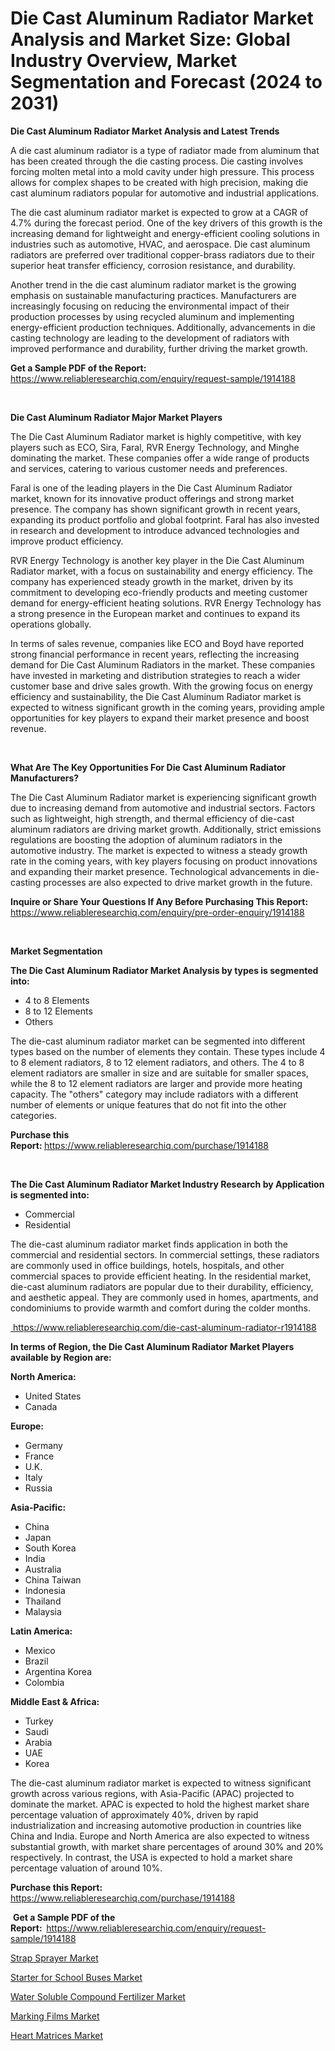 <p><h1>Die Cast Aluminum Radiator Market Analysis and Market Size: Global Industry Overview, Market Segmentation and Forecast (2024 to 2031)</h1></p><p><strong>Die Cast Aluminum Radiator Market Analysis and Latest Trends</strong></p>
<p><p>A die cast aluminum radiator is a type of radiator made from aluminum that has been created through the die casting process. Die casting involves forcing molten metal into a mold cavity under high pressure. This process allows for complex shapes to be created with high precision, making die cast aluminum radiators popular for automotive and industrial applications.</p><p>The die cast aluminum radiator market is expected to grow at a CAGR of 4.7% during the forecast period. One of the key drivers of this growth is the increasing demand for lightweight and energy-efficient cooling solutions in industries such as automotive, HVAC, and aerospace. Die cast aluminum radiators are preferred over traditional copper-brass radiators due to their superior heat transfer efficiency, corrosion resistance, and durability.</p><p>Another trend in the die cast aluminum radiator market is the growing emphasis on sustainable manufacturing practices. Manufacturers are increasingly focusing on reducing the environmental impact of their production processes by using recycled aluminum and implementing energy-efficient production techniques. Additionally, advancements in die casting technology are leading to the development of radiators with improved performance and durability, further driving the market growth.</p></p>
<p><strong>Get a Sample PDF of the Report:&nbsp;</strong> <a href="https://www.reliableresearchiq.com/enquiry/request-sample/1914188">https://www.reliableresearchiq.com/enquiry/request-sample/1914188</a></p>
<p>&nbsp;</p>
<p><strong>Die Cast Aluminum Radiator Major Market Players</strong></p>
<p><p>The Die Cast Aluminum Radiator market is highly competitive, with key players such as ECO, Sira, Faral, RVR Energy Technology, and Minghe dominating the market. These companies offer a wide range of products and services, catering to various customer needs and preferences.</p><p>Faral is one of the leading players in the Die Cast Aluminum Radiator market, known for its innovative product offerings and strong market presence. The company has shown significant growth in recent years, expanding its product portfolio and global footprint. Faral has also invested in research and development to introduce advanced technologies and improve product efficiency.</p><p>RVR Energy Technology is another key player in the Die Cast Aluminum Radiator market, with a focus on sustainability and energy efficiency. The company has experienced steady growth in the market, driven by its commitment to developing eco-friendly products and meeting customer demand for energy-efficient heating solutions. RVR Energy Technology has a strong presence in the European market and continues to expand its operations globally.</p><p>In terms of sales revenue, companies like ECO and Boyd have reported strong financial performance in recent years, reflecting the increasing demand for Die Cast Aluminum Radiators in the market. These companies have invested in marketing and distribution strategies to reach a wider customer base and drive sales growth. With the growing focus on energy efficiency and sustainability, the Die Cast Aluminum Radiator market is expected to witness significant growth in the coming years, providing ample opportunities for key players to expand their market presence and boost revenue.</p></p>
<p>&nbsp;</p>
<p><strong>What Are The Key Opportunities For Die Cast Aluminum Radiator Manufacturers?</strong></p>
<p><p>The Die Cast Aluminum Radiator market is experiencing significant growth due to increasing demand from automotive and industrial sectors. Factors such as lightweight, high strength, and thermal efficiency of die-cast aluminum radiators are driving market growth. Additionally, strict emissions regulations are boosting the adoption of aluminum radiators in the automotive industry. The market is expected to witness a steady growth rate in the coming years, with key players focusing on product innovations and expanding their market presence. Technological advancements in die-casting processes are also expected to drive market growth in the future.</p></p>
<p><strong>Inquire or Share Your Questions If Any Before Purchasing This Report:</strong> <a href="https://www.reliableresearchiq.com/enquiry/pre-order-enquiry/1914188">https://www.reliableresearchiq.com/enquiry/pre-order-enquiry/1914188</a></p>
<p>&nbsp;</p>
<p><strong>Market Segmentation</strong></p>
<p><strong>The Die Cast Aluminum Radiator Market Analysis by types is segmented into:</strong></p>
<p><ul><li>4 to 8 Elements</li><li>8 to 12 Elements</li><li>Others</li></ul></p>
<p><p>The die-cast aluminum radiator market can be segmented into different types based on the number of elements they contain. These types include 4 to 8 element radiators, 8 to 12 element radiators, and others. The 4 to 8 element radiators are smaller in size and are suitable for smaller spaces, while the 8 to 12 element radiators are larger and provide more heating capacity. The "others" category may include radiators with a different number of elements or unique features that do not fit into the other categories.</p></p>
<p><strong>Purchase this Report:&nbsp;</strong><a href="https://www.reliableresearchiq.com/purchase/1914188">https://www.reliableresearchiq.com/purchase/1914188</a></p>
<p>&nbsp;</p>
<p><strong>The Die Cast Aluminum Radiator Market Industry Research by Application is segmented into:</strong></p>
<p><ul><li>Commercial</li><li>Residential</li></ul></p>
<p><p>The die-cast aluminum radiator market finds application in both the commercial and residential sectors. In commercial settings, these radiators are commonly used in office buildings, hotels, hospitals, and other commercial spaces to provide efficient heating. In the residential market, die-cast aluminum radiators are popular due to their durability, efficiency, and aesthetic appeal. They are commonly used in homes, apartments, and condominiums to provide warmth and comfort during the colder months.</p></p>
<p><a href="https://www.reliableresearchiq.com/die-cast-aluminum-radiator-r1914188">&nbsp;https://www.reliableresearchiq.com/die-cast-aluminum-radiator-r1914188</a></p>
<p><strong>In terms of Region, the Die Cast Aluminum Radiator Market Players available by Region are:</strong></p>
<p>
    <p> <strong> North America: </strong>
        <ul>
            <li>United States</li>
            <li>Canada</li>
        </ul>
        </p> 
    <p> <strong> Europe: </strong>
        <ul>
            <li>Germany</li>
            <li>France</li>
            <li>U.K.</li>
            <li>Italy</li>
            <li>Russia</li>
        </ul>
        </p> 
    <p> <strong> Asia-Pacific: </strong>
        <ul>
            <li>China</li>
            <li>Japan</li>
            <li>South Korea</li>
            <li>India</li>
            <li>Australia</li>
            <li>China Taiwan</li>
            <li>Indonesia</li>
            <li>Thailand</li>
            <li>Malaysia</li>
        </ul>
        </p> 
    <p> <strong> Latin America: </strong>
        <ul>
            <li>Mexico</li>
            <li>Brazil</li>
            <li>Argentina Korea</li>
            <li>Colombia</li>
        </ul>
        </p> 
    <p> <strong> Middle East & Africa: </strong>
        <ul>
            <li>Turkey</li>
            <li>Saudi</li>
            <li>Arabia</li>
            <li>UAE</li>
            <li>Korea</li>
        </ul>
    </p>
    </p>
<p><p>The die-cast aluminum radiator market is expected to witness significant growth across various regions, with Asia-Pacific (APAC) projected to dominate the market. APAC is expected to hold the highest market share percentage valuation of approximately 40%, driven by rapid industrialization and increasing automotive production in countries like China and India. Europe and North America are also expected to witness substantial growth, with market share percentages of around 30% and 20% respectively. In contrast, the USA is expected to hold a market share percentage valuation of around 10%.</p></p>
<p><strong>Purchase this Report: </strong><a href="https://www.reliableresearchiq.com/purchase/1914188">https://www.reliableresearchiq.com/purchase/1914188</a></p>
<p>&nbsp;<strong>Get a Sample PDF of the Report:&nbsp;&nbsp;</strong><a href="https://www.reliableresearchiq.com/enquiry/request-sample/1914188">https://www.reliableresearchiq.com/enquiry/request-sample/1914188</a></p>
<p><strong></strong></p>
<p><p><a href="https://github.com/hrhzhypq19/Market-Research-Report-List-1/blob/main/strap-sprayer-market.md">Strap Sprayer Market</a></p><p><a href="https://github.com/kishanagarner91/Market-Research-Report-List-1/blob/main/starter-for-school-buses-market.md">Starter for School Buses Market</a></p><p><a href="https://www.linkedin.com/pulse/water-soluble-compound-fertilizer-market-emerging-trends-future-gzi4e?trackingId=blY26Ei4QNi%2FH4WwoAuWlA%3D%3D">Water Soluble Compound Fertilizer Market</a></p><p><a href="https://www.linkedin.com/pulse/marking-films-market-overview-global-trends-future-prospects-vddvc?trackingId=5%2Bs0JTBrRKu%2FWSVKCVeHnQ%3D%3D">Marking Films Market</a></p><p><a href="https://www.linkedin.com/pulse/heart-matrices-market-global-regional-analysis-focus-3ipkc?trackingId=2Dl70UTlQgy77osSSD1wpg%3D%3D">Heart Matrices Market</a></p></p>